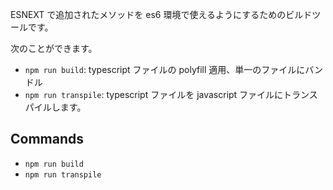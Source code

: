 ESNEXT で追加されたメソッドを es6 環境で使えるようにするためのビルドツールです。

次のことができます。

- `npm run build`: typescript ファイルの polyfill 適用、単一のファイルにバンドル
- `npm run transpile`: typescript ファイルを javascript ファイルにトランスパイルします。

## Commands

<!-- commands:start -->

- `npm run build`
- `npm run transpile`
<!-- commands:end -->
